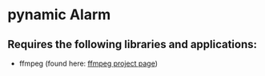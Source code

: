 # pynamic Alarm

## Requires the following libraries and applications:
* ffmpeg (found here: [ffmpeg project page](https://ffmpeg.org/))